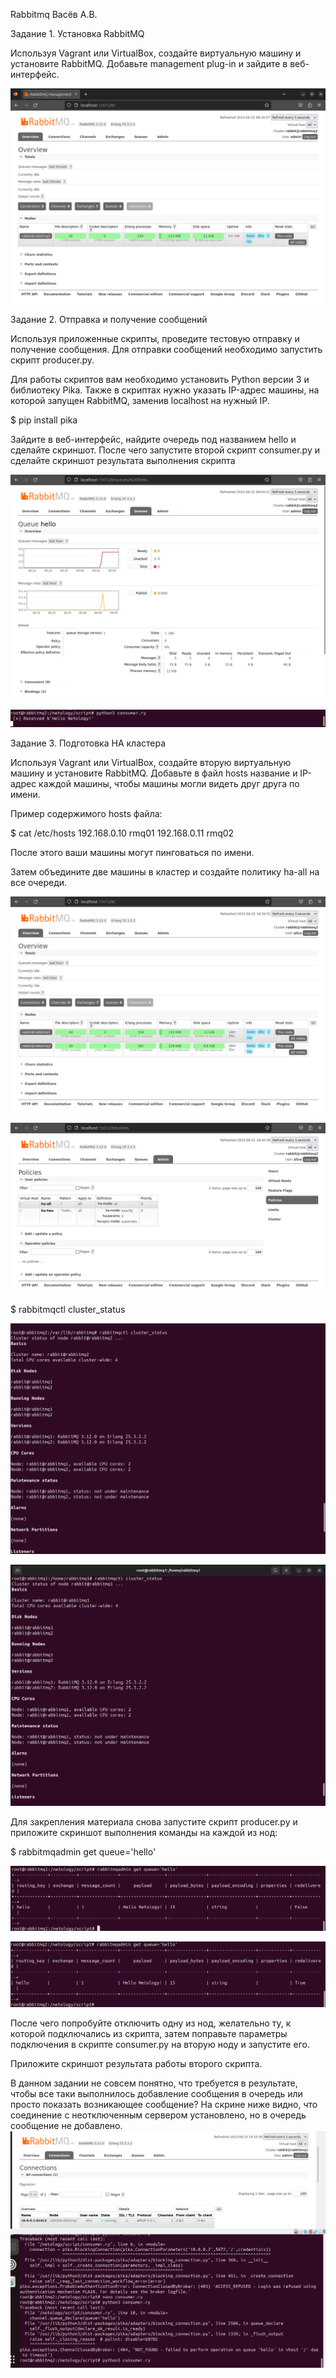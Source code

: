Rabbitmq Васёв А.В.

Задание 1. Установка RabbitMQ

Используя Vagrant или VirtualBox, создайте виртуальную машину и установите RabbitMQ. Добавьте management plug-in и зайдите в веб-интерфейс.

![alt text](https://github.com/rus42/rabbitmq/blob/main/Task_1.png)

Задание 2. Отправка и получение сообщений

Используя приложенные скрипты, проведите тестовую отправку и получение сообщения. Для отправки сообщений необходимо запустить скрипт producer.py.

Для работы скриптов вам необходимо установить Python версии 3 и библиотеку Pika. Также в скриптах нужно указать IP-адрес машины, на которой запущен RabbitMQ, заменив localhost на нужный IP.

$ pip install pika

Зайдите в веб-интерфейс, найдите очередь под названием hello и сделайте скриншот. После чего запустите второй скрипт consumer.py и сделайте скриншот результата выполнения скрипта

![alt text](https://github.com/rus42/rabbitmq/blob/main/Task_2.1.png)

![alt text](https://github.com/rus42/rabbitmq/blob/main/Task_2.2.png)

Задание 3. Подготовка HA кластера

Используя Vagrant или VirtualBox, создайте вторую виртуальную машину и установите RabbitMQ. Добавьте в файл hosts название и IP-адрес каждой машины, чтобы машины могли видеть друг друга по имени.

Пример содержимого hosts файла:

$ cat /etc/hosts
192.168.0.10 rmq01
192.168.0.11 rmq02

После этого ваши машины могут пинговаться по имени.

Затем объедините две машины в кластер и создайте политику ha-all на все очереди.

![alt text](https://github.com/rus42/rabbitmq/blob/main/Task_3.1.png)

![alt text](https://github.com/rus42/rabbitmq/blob/main/Task_3.2.png)

$ rabbitmqctl cluster_status

![alt text](https://github.com/rus42/rabbitmq/blob/main/Task_3.3.png)

![alt text](https://github.com/rus42/rabbitmq/blob/main/Task_3.4.png)

Для закрепления материала снова запустите скрипт producer.py и приложите скриншот выполнения команды на каждой из нод:

$ rabbitmqadmin get queue='hello'

![alt text](https://github.com/rus42/rabbitmq/blob/main/Task_3.5.png)

![alt text](https://github.com/rus42/rabbitmq/blob/main/Task_3.6.png)


После чего попробуйте отключить одну из нод, желательно ту, к которой подключались из скрипта, затем поправьте параметры подключения в скрипте consumer.py на вторую ноду и запустите его.

Приложите скриншот результата работы второго скрипта.

В данном задании не совсем понятно, что требуется в результате, чтобы все таки выполнилось добавление сообщения в очередь или просто показать возникающее сообщение? На скрине ниже видно, что соединение с неотключенным сервером установлено, но в очередь сообщение не добавлено.
![alt text](https://github.com/rus42/rabbitmq/blob/main/Task_3.7.png)
